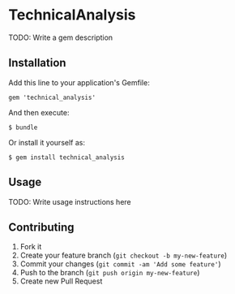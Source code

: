 # TechnicalAnalysis

TODO: Write a gem description

## Installation

Add this line to your application's Gemfile:

    gem 'technical_analysis'

And then execute:

    $ bundle

Or install it yourself as:

    $ gem install technical_analysis

## Usage

TODO: Write usage instructions here

## Contributing

1. Fork it
2. Create your feature branch (`git checkout -b my-new-feature`)
3. Commit your changes (`git commit -am 'Add some feature'`)
4. Push to the branch (`git push origin my-new-feature`)
5. Create new Pull Request
